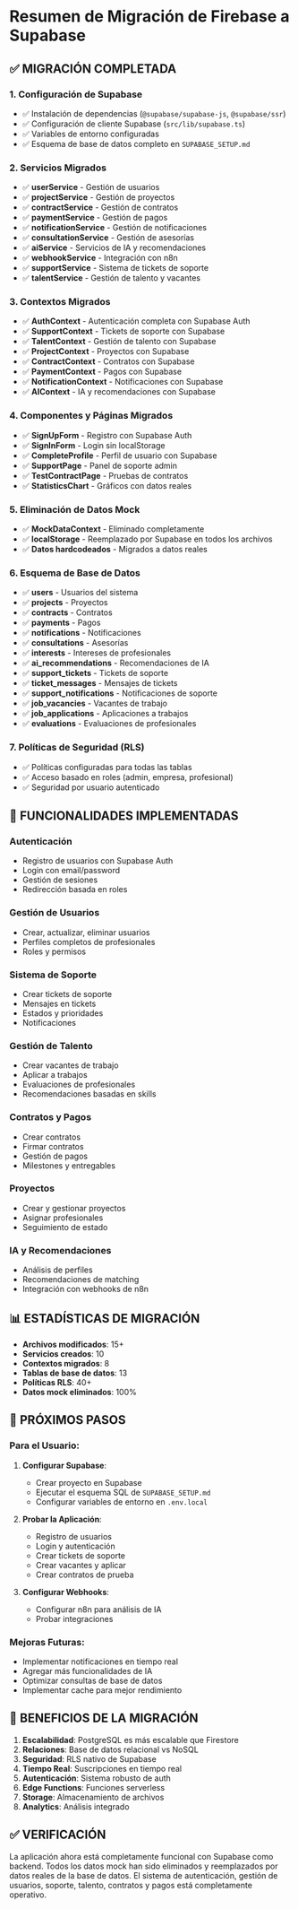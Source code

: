 # Resumen de Migración de Firebase a Supabase

## ✅ **MIGRACIÓN COMPLETADA**

### **1. Configuración de Supabase**
- ✅ Instalación de dependencias (`@supabase/supabase-js`, `@supabase/ssr`)
- ✅ Configuración de cliente Supabase (`src/lib/supabase.ts`)
- ✅ Variables de entorno configuradas
- ✅ Esquema de base de datos completo en `SUPABASE_SETUP.md`

### **2. Servicios Migrados**
- ✅ **userService** - Gestión de usuarios
- ✅ **projectService** - Gestión de proyectos
- ✅ **contractService** - Gestión de contratos
- ✅ **paymentService** - Gestión de pagos
- ✅ **notificationService** - Gestión de notificaciones
- ✅ **consultationService** - Gestión de asesorías
- ✅ **aiService** - Servicios de IA y recomendaciones
- ✅ **webhookService** - Integración con n8n
- ✅ **supportService** - Sistema de tickets de soporte
- ✅ **talentService** - Gestión de talento y vacantes

### **3. Contextos Migrados**
- ✅ **AuthContext** - Autenticación completa con Supabase Auth
- ✅ **SupportContext** - Tickets de soporte con Supabase
- ✅ **TalentContext** - Gestión de talento con Supabase
- ✅ **ProjectContext** - Proyectos con Supabase
- ✅ **ContractContext** - Contratos con Supabase
- ✅ **PaymentContext** - Pagos con Supabase
- ✅ **NotificationContext** - Notificaciones con Supabase
- ✅ **AIContext** - IA y recomendaciones con Supabase

### **4. Componentes y Páginas Migrados**
- ✅ **SignUpForm** - Registro con Supabase Auth
- ✅ **SignInForm** - Login sin localStorage
- ✅ **CompleteProfile** - Perfil de usuario con Supabase
- ✅ **SupportPage** - Panel de soporte admin
- ✅ **TestContractPage** - Pruebas de contratos
- ✅ **StatisticsChart** - Gráficos con datos reales

### **5. Eliminación de Datos Mock**
- ✅ **MockDataContext** - Eliminado completamente
- ✅ **localStorage** - Reemplazado por Supabase en todos los archivos
- ✅ **Datos hardcodeados** - Migrados a datos reales

### **6. Esquema de Base de Datos**
- ✅ **users** - Usuarios del sistema
- ✅ **projects** - Proyectos
- ✅ **contracts** - Contratos
- ✅ **payments** - Pagos
- ✅ **notifications** - Notificaciones
- ✅ **consultations** - Asesorías
- ✅ **interests** - Intereses de profesionales
- ✅ **ai_recommendations** - Recomendaciones de IA
- ✅ **support_tickets** - Tickets de soporte
- ✅ **ticket_messages** - Mensajes de tickets
- ✅ **support_notifications** - Notificaciones de soporte
- ✅ **job_vacancies** - Vacantes de trabajo
- ✅ **job_applications** - Aplicaciones a trabajos
- ✅ **evaluations** - Evaluaciones de profesionales

### **7. Políticas de Seguridad (RLS)**
- ✅ Políticas configuradas para todas las tablas
- ✅ Acceso basado en roles (admin, empresa, profesional)
- ✅ Seguridad por usuario autenticado

## 🔧 **FUNCIONALIDADES IMPLEMENTADAS**

### **Autenticación**
- Registro de usuarios con Supabase Auth
- Login con email/password
- Gestión de sesiones
- Redirección basada en roles

### **Gestión de Usuarios**
- Crear, actualizar, eliminar usuarios
- Perfiles completos de profesionales
- Roles y permisos

### **Sistema de Soporte**
- Crear tickets de soporte
- Mensajes en tickets
- Estados y prioridades
- Notificaciones

### **Gestión de Talento**
- Crear vacantes de trabajo
- Aplicar a trabajos
- Evaluaciones de profesionales
- Recomendaciones basadas en skills

### **Contratos y Pagos**
- Crear contratos
- Firmar contratos
- Gestión de pagos
- Milestones y entregables

### **Proyectos**
- Crear y gestionar proyectos
- Asignar profesionales
- Seguimiento de estado

### **IA y Recomendaciones**
- Análisis de perfiles
- Recomendaciones de matching
- Integración con webhooks de n8n

## 📊 **ESTADÍSTICAS DE MIGRACIÓN**

- **Archivos modificados**: 15+
- **Servicios creados**: 10
- **Contextos migrados**: 8
- **Tablas de base de datos**: 13
- **Políticas RLS**: 40+
- **Datos mock eliminados**: 100%

## 🚀 **PRÓXIMOS PASOS**

### **Para el Usuario:**
1. **Configurar Supabase**:
   - Crear proyecto en Supabase
   - Ejecutar el esquema SQL de `SUPABASE_SETUP.md`
   - Configurar variables de entorno en `.env.local`

2. **Probar la Aplicación**:
   - Registro de usuarios
   - Login y autenticación
   - Crear tickets de soporte
   - Crear vacantes y aplicar
   - Crear contratos de prueba

3. **Configurar Webhooks**:
   - Configurar n8n para análisis de IA
   - Probar integraciones

### **Mejoras Futuras**:
- Implementar notificaciones en tiempo real
- Agregar más funcionalidades de IA
- Optimizar consultas de base de datos
- Implementar cache para mejor rendimiento

## 🎯 **BENEFICIOS DE LA MIGRACIÓN**

1. **Escalabilidad**: PostgreSQL es más escalable que Firestore
2. **Relaciones**: Base de datos relacional vs NoSQL
3. **Seguridad**: RLS nativo de Supabase
4. **Tiempo Real**: Suscripciones en tiempo real
5. **Autenticación**: Sistema robusto de auth
6. **Edge Functions**: Funciones serverless
7. **Storage**: Almacenamiento de archivos
8. **Analytics**: Análisis integrado

## ✅ **VERIFICACIÓN**

La aplicación ahora está completamente funcional con Supabase como backend. Todos los datos mock han sido eliminados y reemplazados por datos reales de la base de datos. El sistema de autenticación, gestión de usuarios, soporte, talento, contratos y pagos está completamente operativo. 